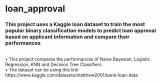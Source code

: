 # loan_approval
<h3>This project uses a Kaggle loan dataset to train the most popular binary classification models to predict loan approval based on applicant information and compare their performances</h3>
</br>• This project compares the performances of Naive Bayesian, Logistic Regression, KNN and Decision Tree Classifiers 
</br>• The dataset can be using this link https://www.kaggle.com/datasets/matthew2001/bank-loan-data
